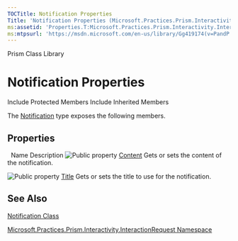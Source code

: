 ```yaml
---
TOCTitle: Notification Properties
Title: 'Notification Properties (Microsoft.Practices.Prism.Interactivity.InteractionRequest)'
ms:assetid: 'Properties.T:Microsoft.Practices.Prism.Interactivity.InteractionRequest.Notification'
ms:mtpsurl: 'https://msdn.microsoft.com/en-us/library/Gg419174(v=PandP.50)'
---
```


Prism Class Library

Notification Properties
=======================

Include Protected Members
Include Inherited Members

The [Notification](https://msdn.microsoft.com/t:microsoft.practices.prism.interactivity.interactionrequest.notification) type exposes the following members.

Properties
----------

<span id="propertyTableToggle"></span>
 
Name
Description
![](https://msdn.microsoft.com/en-us/Gg419174.pubproperty(en-us,PandP.50).gif "Public property")
[Content](https://msdn.microsoft.com/p:microsoft.practices.prism.interactivity.interactionrequest.notification.content)
Gets or sets the content of the notification.

![](https://msdn.microsoft.com/en-us/Gg419174.pubproperty(en-us,PandP.50).gif "Public property")
[Title](https://msdn.microsoft.com/p:microsoft.practices.prism.interactivity.interactionrequest.notification.title)
Gets or sets the title to use for the notification.

See Also
--------

<span id="seeAlsoToggle"></span>
[Notification Class](https://msdn.microsoft.com/t:microsoft.practices.prism.interactivity.interactionrequest.notification)

[Microsoft.Practices.Prism.Interactivity.InteractionRequest Namespace](https://msdn.microsoft.com/n:microsoft.practices.prism.interactivity.interactionrequest)
